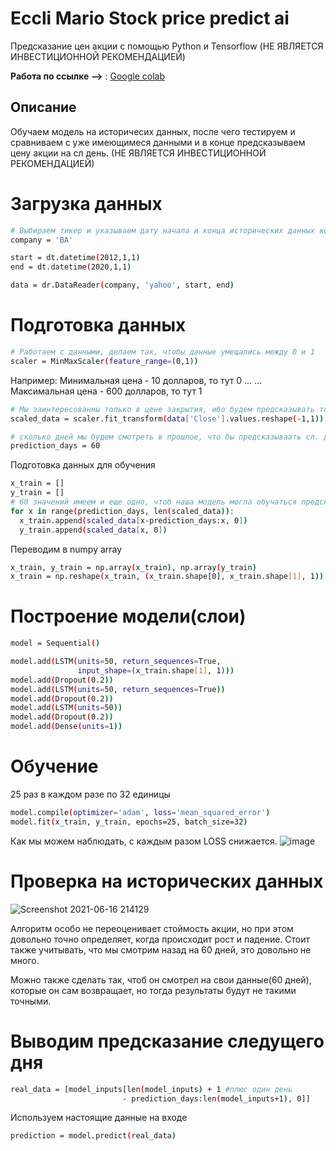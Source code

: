 # Eccli Mario Stock price predict ai
Предсказание цен акции с помощью Python и Tensorflow (НЕ ЯВЛЯЕТСЯ ИНВЕСТИЦИОННОЙ РЕКОМЕНДАЦИЕЙ)

**Работа по ссылке -->** : <a href="https://colab.research.google.com/drive/1pEa9KaqEHggrNXWwxaayIBDrlJPuO5EG?usp=sharing">Google colab</a>

## Описание
Обучаем модель на историчесих данных, после чего тестируем и сравниваем с уже имеющимеся данными и в конце предсказываем цену акции на сл день. 
(НЕ ЯВЛЯЕТСЯ ИНВЕСТИЦИОННОЙ РЕКОМЕНДАЦИЕЙ)

# Загрузка данных 

```sh
# Выбираем тикер и указываем дату начала и конца исторических данных которых мы хотим получить.
company = 'BA'

start = dt.datetime(2012,1,1)
end = dt.datetime(2020,1,1)

data = dr.DataReader(company, 'yahoo', start, end)
```

# Подготовка данных

```sh
# Работаем с данными, делаем так, чтобы данные умещались между 0 и 1
scaler = MinMaxScaler(feature_range=(0,1))
```
Например: 
Минимальная цена - 10 долларов, то тут 0
...
...
Максимальная цена - 600 долларов, то тут 1 

```sh
# Мы заинтересованны только в цене закрытия, ибо будем предсказывать только цену после закрытия бирджи.
scaled_data = scaler.fit_transform(data['Close'].values.reshape(-1,1))
```

```sh
# сколько дней мы будем смотреть в прошлое, что бы предсказываать сл. день
prediction_days = 60
```

Подготовка данных для обучения 

```sh
x_train = []
y_train = []
# 60 значений имеем и еще одно, чтоб наша модель могла обучаться предсказывать сл значение
for x in range(prediction_days, len(scaled_data)):
  x_train.append(scaled_data[x-prediction_days:x, 0])
  y_train.append(scaled_data[x, 0])
```

Переводим в numpy array 
```sh
x_train, y_train = np.array(x_train), np.array(y_train)
x_train = np.reshape(x_train, (x_train.shape[0], x_train.shape[1], 1))
```
# Построение модели(слои)

```sh
model = Sequential()

model.add(LSTM(units=50, return_sequences=True, 
               input_shape=(x_train.shape[1], 1)))
model.add(Dropout(0.2))
model.add(LSTM(units=50, return_sequences=True))
model.add(Dropout(0.2))
model.add(LSTM(units=50))
model.add(Dropout(0.2))
model.add(Dense(units=1))
```
# Обучение

25 раз в каждом разе по 32 единицы

```sh
model.compile(optimizer='adam', loss='mean_squared_error')
model.fit(x_train, y_train, epochs=25, batch_size=32)
```
Как мы можем наблюдать, с каждым разом LOSS снижается.
![image](https://user-images.githubusercontent.com/56271529/122275699-ad4c6200-ceec-11eb-86b4-feac0c3f2436.png)


# Проверка на исторических данных

![Screenshot 2021-06-16 214129](https://user-images.githubusercontent.com/56271529/122274800-a709b600-ceeb-11eb-9280-fff2632308d6.png)


Алгоритм особо не переоценивает стоймость акции, но при этом довольно точно определяет, когда происходит рост и падение.
Стоит также учитывать, что мы смотрим назад на 60 дней, это довольно не много.

Можно также сделать так, чтоб он смотрел на свои данные(60 дней), которые он сам возвращает, но тогда результаты будут не такими точными.

# Выводим предсказание следущего дня
```sh
real_data = [model_inputs[len(model_inputs) + 1 #плюс один день
                         - prediction_days:len(model_inputs+1), 0]]
```

Используем настоящие данные на входе
```sh
prediction = model.predict(real_data)
```

